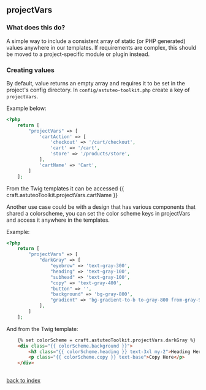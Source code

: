 ## projectVars

### What does this do?
A simple way to include a consistent array of static (or PHP generated) values anywhere in our templates. If requirements are complex, this should be moved to a project-specific module or plugin instead.


### Creating values
By default, value returns an empty array and requires it to be set in the project's config directory. In `config/astuteo-toolkit.php` create a key of `projectVars`. 

Example below:

```php
<?php
    return [
        "projectVars" => [
            'cartAction' => [
                'checkout' => '/cart/checkout',
                'cart' => '/cart',
                'store' => '/products/store',
            ],
            'cartName' => 'Cart',
        ]
    ];
```

From the Twig templates it can be accessed {{ craft.astuteoToolkit.projectVars.cartName }}

Another use case could be with a design that has various components that shared a colorscheme, you can set the color scheme keys in projectVars and access it anywhere in the templates.

Example:

```php
<?php
    return [
        "projectVars" => [
            "darkGray" => [
                "eyebrow" => 'text-gray-300',
                "heading" => 'text-gray-100',
                "subhead" => 'text-gray-100',
                "copy" => 'text-gray-400',
                "button" => '',
                "background" => 'bg-gray-800',
                "gradient" => 'bg-gradient-to-b to-gray-800 from-gray-900 bg-gray-800',
            ],
        ]
    ];
```

And from the Twig template:

```html
    {% set colorScheme = craft.astuteoToolkit.projectVars.darkGray %}
    <div class="{{ colorScheme.background }}">
        <h3 class="{{ colorScheme.heading }} text-3xl my-2">Heading Here</h3>
        <p class="{{ colorScheme.copy }} text-base">Copy Here</p>
    </div>
    
```

[back to index](../README.md) 
